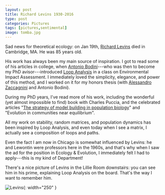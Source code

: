 ```yaml
---
layout: post
title: Richard Levins 1930-2016
type: post
categories: Pictures
tags: [pictures,sentimental]
image: tomba.jpg
---
```


Sad news for theoretical ecology: on Jan 19th, <a href="https://en.wikipedia.org/wiki/Richard_Levins">Richard Levins</a> died in Cambridge, MA. He was 85 years old.

His work has always been my main source of inspiration. I got to read some of his articles in college, when <a href="http://www.antoniobodini.com/">Antonio Bodini</a>---who was then to become my PhD avisor---introduced <a href="http://ipmnet.org/loop/">Loop Analysis</a> in a class on Environmental Impact Assessment. I immediately loved the simplicity, elegance, and power of this method, and I worked on it for my honors thesis (with <a href="http://www.math.unipr.it/~zaccagni/">Alessandro Zaccagnini</a> and Antonio Bodini).

During my PhD years, I've read more of his work, including the wonderful (yet almost impossible to find) book with Charles Puccia, and the celebrated articles "<a href="https://mechanism.ucsd.edu/teaching/models/levins.modelbuilding.pdf">The strategy of model building in population biology</a>" and "Evolution in communities near equilibrium".

All my work on stability, random matrices, and population dynamics has been inspired by Loop Analysis, and even today when I see a matrix, I actually see a composition of loops and paths.

Even the fact I am now in Chicago is somewhat influenced by Levins: he and Lewontin were professors here in the 1960s, and that's why when I saw the ad for the position in Ecology &amp; Evolution, I immediately felt I had to apply---this is my kind of Department!

There's a nice picture of Levins in the Lillie Room downstairs: you can see him in his prime, explaining Loop Analysis on the board. That's the way I want to remember him.

![Levins](img/Levins-e1453475153297.jpg){: width="250" }
